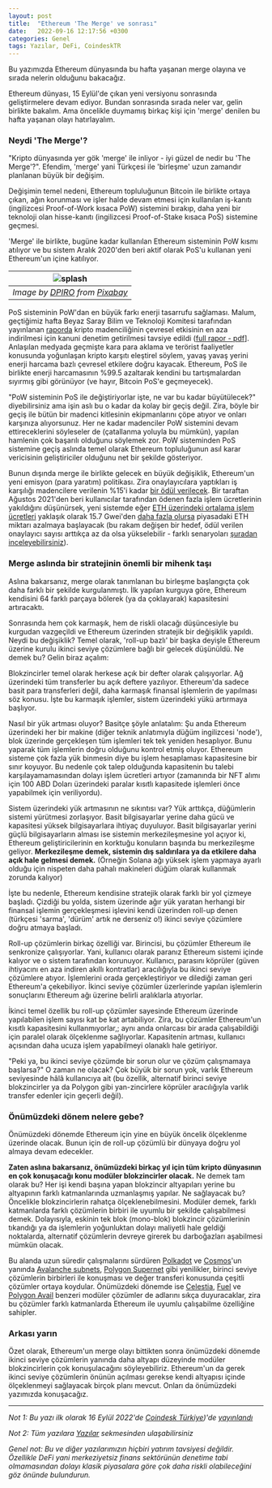 ```yaml
---
layout: post
title:  "Ethereum 'The Merge' ve sonrası"
date:   2022-09-16 12:17:56 +0300
categories: Genel
tags: Yazılar, DeFi, CoindeskTR
---
```


Bu yazımızda Ethereum dünyasında bu hafta yaşanan merge olayına ve sırada nelerin olduğunu bakacağız. 

Ethereum dünyası, 15 Eylül'de çıkan yeni versiyonu sonrasında geliştirmelere devam ediyor. Bundan sonrasında sırada neler var, gelin birlikte bakalım. Ama öncelikle duymamış birkaç kişi için 'merge' denilen bu hafta yaşanan olayı hatırlayalım. 

### Neydi 'The Merge'?
"Kripto dünyasında yer gök 'merge' ile inliyor - iyi güzel de nedir bu 'The Merge'?". Efendim, 'merge' yani Türkçesi ile 'birleşme' uzun zamandır planlanan büyük bir değişim. 

Değişimin temel nedeni, Ethereum topluluğunun Bitcoin ile birlikte ortaya çıkan, ağın korunması ve işler halde devam etmesi için kullanılan iş-kanıtı (ingilizcesi Proof-of-Work kısaca PoW) sistemini bırakıp, daha yeni bir teknoloji olan hisse-kanıtı (ingilizcesi Proof-of-Stake kısaca PoS) sistemine geçmesi. 

'Merge' ile birlikte, bugüne kadar kullanılan Ethereum sisteminin PoW kısmı atılıyor ve bu sistem Aralık 2020'den beri aktif olarak PoS'u kullanan  yeni Ethereum'un içine katılıyor. 

| ![splash](/assets/puzzle-g9d8d2944d_800)|
|:--:| 
| *Image by [DPIRO](https://pixabay.com/users/piro4d-2707530/) from [Pixabay](https://pixabay.com/)*|

PoS sisteminin PoW'dan en büyük farkı enerji tasarrufu sağlaması. Malum, geçtiğimiz hafta Beyaz Saray Bilim ve Teknoloji Komitesi tarafından yayınlanan [raporda](https://www.coindesk.com/policy/2022/09/08/crypto-mining-energy-implications-need-further-study-white-house-report-says/) kripto madenciliğinin çevresel etkisinin en aza indirilmesi için kanuni denetim getirilmesi tavsiye edildi ([full rapor - pdf](https://www.whitehouse.gov/wp-content/uploads/2022/09/09-2022-Crypto-Assets-and-Climate-Report.pdf)]. Anlaşılan medyada geçmişte kara para aklama ve terörist faaliyetler konusunda yoğunlaşan kripto karşıtı eleştirel söylem, yavaş yavaş yerini enerji harcama bazlı çevresel etkilere doğru kayacak. Ethereum, PoS ile birlikte enerji harcamasının %99.5 azaltarak kendini bu tartışmalardan sıyırmış gibi görünüyor (ve hayır, Bitcoin PoS'e geçmeyecek). 

"PoW sisteminin PoS ile değiştiriyorlar işte, ne var bu kadar büyütülecek?" diyebilirsiniz ama işin aslı bu o kadar da kolay bir geçiş değil. Zira, böyle bir geçiş ile bütün bir madenci kitlesinin ekipmanlarını çöpe atıyor ve onları karşınıza alıyorsunuz. Her ne kadar madenciler PoW sistemini devam ettireceklerini söyleseler de (çatallanma yoluyla bu mümkün), yapılan hamlenin çok başarılı olduğunu söylemek zor. PoW sisteminden PoS sistemine geçiş aslında temel olarak Ethereum topluluğunun asıl karar vericisinin geliştiriciler olduğunu net bir şekilde gösteriyor. 

Bunun dışında merge ile birlikte gelecek en büyük değişiklik, Ethereum'un yeni emisyon (para yaratım) politikası. Zira onaylayıcılara yaptıkları iş karşılığı madencilere verilenin %15'i kadar [bir ödül verilecek](https://docs.ethhub.io/ethereum-roadmap/ethereum-2.0/eth-2.0-economics/#staking-rewards). Bir taraftan Ağustos 2021'den beri kullanıcılar tarafından ödenen fazla işlem ücretlerinin yakıldığını düşünürsek, yeni sistemde eğer [ETH üzerindeki ortalama işlem ücretleri](https://ycharts.com/indicators/ethereum_average_gas_price) yaklaşık olarak 15.7 Gwei'den [daha fazla olursa](https://twitter.com/TobbyKitty/status/1568498284532224000) piyasadaki ETH miktarı azalmaya başlayacak (bu rakam değişen bir hedef, ödül verilen onaylayıcı sayısı arttıkça az da olsa yükselebilir - farklı senaryoları [şuradan inceleyebilirsiniz](https://ultrasound.money/)).

### Merge aslında bir stratejinin önemli bir mihenk taşı 

Aslına bakarsanız, merge olarak tanımlanan bu birleşme başlangıçta çok daha farklı bir şekilde kurgulanmıştı. İlk yapılan kurguya göre, Ethereum kendisini 64 farklı parçaya bölerek (ya da çoklayarak) kapasitesini artıracaktı. 

Sonrasında hem çok karmaşık, hem de riskli olacağı düşüncesiyle bu kurgudan vazgeçildi ve Ethereum üzerinden stratejik bir değişiklik yapıldı. Neydi bu değişiklik? Temel olarak, 'roll-up bazlı' bir başka deyişle Ethereum üzerine kurulu ikinci seviye çözümlere bağlı bir gelecek düşünüldü. Ne demek bu? Gelin biraz açalım: 

Blokzincirler temel olarak herkese açık bir defter olarak çalışıyorlar. Ağ üzerindeki tüm transferler bu açık deftere yazılıyor. Ethereum'da sadece basit para transferleri değil, daha karmaşık finansal işlemlerin de yapılması söz konusu. İşte bu karmaşık işlemler, sistem üzerindeki yükü artırmaya başlıyor. 

Nasıl bir yük artması oluyor? Basitçe şöyle anlatalım: Şu anda Ethereum üzerindeki her bir makine (diğer teknik anlatımıyla düğüm ingilizcesi 'node'), blok üzerinde gerçekleşen tüm işlemleri tek tek yeniden hesaplıyor. Bunu yaparak tüm işlemlerin doğru olduğunu kontrol etmiş oluyor.  Ethereum sisteme çok fazla yük binmesin diye bu işlem hesaplaması kapasitesine bir sınır koyuyor. Bu nedenle çok talep olduğunda kapasitenin bu talebi karşılayamamasından dolayı işlem ücretleri artıyor (zamanında bir NFT alımı için 100 ABD Doları üzerindeki paralar kısıtlı kapasitede işlemleri önce yapabilmek için veriliyordu). 

Sistem üzerindeki yük artmasının ne sıkıntısı var? Yük arttıkça, düğümlerin sistemi yürütmesi zorlaşıyor. Basit bilgisayarlar yerine daha gücü ve kapasitesi yüksek bilgisayarlara ihtiyaç duyuluyor. Basit bilgisayarlar yerini güçlü bilgisayarların alması ise sistemin merkezileşmesine yol açıyor ki, Ethereum geliştiricilerinin en korktuğu konuların başında bu merkezileşme geliyor. **Merkezileşme demek, sistemin dış saldırılara ya da etkilere daha açık hale gelmesi demek.** (Örneğin Solana ağı yüksek işlem yapmaya ayarlı olduğu için nispeten daha pahalı makineleri düğüm olarak kullanmak zorunda kalıyor)

İşte bu nedenle, Ethereum kendisine stratejik olarak farklı bir yol çizmeye başladı. Çizdiği bu yolda, sistem üzerinde ağır yük yaratan herhangi bir finansal işlemin gerçekleşmesi işlevini kendi üzerinden roll-up denen (türkçesi 'sarma', 'dürüm' artık ne derseniz o!) ikinci seviye çözümlere doğru atmaya başladı. 

Roll-up çözümlerin birkaç özelliği var. Birincisi, bu çözümler Ethereum ile senkronize çalışıyorlar. Yani, kullanıcı olarak paranız Ethereum sistemi içinde kalıyor ve o sistem tarafından korunuyor. Kullanıcı, parasını köprüler (güven ihtiyacını en aza indiren akıllı kontratlar) aracılığıyla bu ikinci seviye çözümlere atıyor. İşlemlerini orada gerçekleştiriyor ve dilediği zaman geri Ethereum'a çekebiliyor. İkinci seviye çözümler üzerlerinde yapılan işlemlerin sonuçlarını Ethereum ağı üzerine belirli aralıklarla atıyorlar.

İkinci temel özellik bu roll-up çözümler sayesinde Ethereum üzerinde yapılabilen işlem sayısı kat be kat artabiliyor. Zira, bu çözümler Ethereum'un kısıtlı kapasitesini kullanmıyorlar,; aynı anda onlarcası bir arada çalışabildiği için paralel olarak ölçeklenme sağlıyorlar. Kapasitenin artması, kullanıcı açısından daha ucuza işlem yapabilmeyi olanaklı hale getiriyor. 

"Peki ya, bu ikinci seviye çözümde bir sorun olur ve çözüm çalışmamaya başlarsa?" O zaman ne olacak? Çok büyük bir sorun yok, varlık Ethereum seviyesinde hâlâ kullanıcıya ait (bu özellik, alternatif birinci seviye blokzincirler ya da Polygon gibi yan-zincirlere köprüler aracılığıyla varlık transfer edenler için geçerli değil). 

### Önümüzdeki dönem nelere gebe?

Önümüzdeki dönemde Ethereum için yine en büyük öncelik ölçeklenme üzerinde olacak. Bunun için de roll-up çözümlü bir dünyaya doğru yol almaya devam edecekler. 

**Zaten aslına bakarsanız, önümüzdeki birkaç yıl için tüm kripto dünyasının en çok konuşacağı konu modüler blokzincirler olacak.** Ne demek tam olarak bu? Her işi kendi başına yapan blokzincir altyapıları yerine bu altyapının farklı katmanlarında uzmanlaşmış yapılar. Ne sağlayacak bu? Öncelikle blokzincirlerin rahatça ölçeklenebilmesini. Modüler demek, farklı katmanlarda farklı çözümlerin birbiri ile uyumlu bir şekilde çalışabilmesi demek. Dolayısıyla, eskinin tek blok (mono-blok) blokzincir çözümlerinin tıkandığı ya da işlemlerin yoğunluktan dolayı maliyetli hale geldiği noktalarda, alternatif çözümlerin devreye girerek bu darboğazları aşabilmesi mümkün olacak. 

Bu alanda uzun süredir çalışmalarını sürdüren [Polkadot](https://polkadot.network/) ve [Cosmos](https://cosmos.network/intro/)'un yanında [Avalanche subnets](https://docs.avax.network/subnets), [Polygon Supernet](https://blog.polygon.technology/introducing-polygon-supernets-powered-by-polygon-edge-100m-ecosystem-fund/) gibi yenilikler, birinci seviye çözümlerin birbirleri ile konuşması ve değer transferi konusunda çeşitli çözümler ortaya koydular. Önümüzdeki dönemde ise [Celestia](https://celestia.org/), [Fuel](https://www.fuel.network/) ve [Polygon Avail](https://polygon.technology/solutions/polygon-avail/) benzeri modüler çözümler de adlarını sıkça duyuracaklar, zira bu çözümler farklı katmanlarda Ethereum ile uyumlu çalışabilme özelliğine sahipler. 

### Arkası yarın

Özet olarak, Ethereum'un merge olayı bittikten sonra önümüzdeki dönemde ikinci seviye çözümlerin yanında daha altyapı düzeyinde modüler blokzincirlerin çok konuşulacağını söyleyebiliriz. Ethereum'un da gerek ikinci seviye çözümlerin önünün açılması gerekse kendi altyapısı içinde ölçeklenmeyi sağlayacak birçok planı mevcut. Onları da önümüzdeki yazımızda konuşacağız. 

---

*Not 1: Bu yazı ilk olarak 16 Eylül 2022'de [Coindesk Türkiye](https://www.coindeskturkiye.com/))'de [yayınlandı](https://www.coindeskturkiye.com/yazarlar/turan-sert/ethereum-the-merge-ve-sonrasi-1984)*

*Not 2: Tüm yazılara [Yazılar](/articles/) sekmesinden ulaşabilirsiniz*

*Genel not: Bu ve diğer yazılarımızın hiçbiri yatırım tavsiyesi değildir. Özellikle DeFi yani merkeziyetsiz finans sektörünün denetime tabi olmamasından dolayı klasik piyasalara göre çok daha riskli olabileceğini göz önünde bulundurun.*
